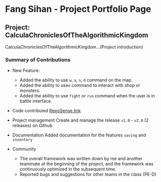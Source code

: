 # Fang Sihan - Project Portfolio Page

## Project: CalculaChroniclesOfTheAlgorithmicKingdom
CalculaChroniclesOfTheAlgorithmicKingdom...(Project introduction)

### Summary of Contributions
- New Feature: 
  - Added the ability to use `w`, `a`, `s`, `d` command on the map. 
  - Added the ability to use`e` command to interact with shop or monsters. 
  - Added the ability to use `fight` or `run` command when the user is in battle interface. 


- Code contributed
[RepoSense link](https://nus-cs2113-ay2324s2.github.io/tp-dashboard/?search=fang&sort=groupTitle&sortWithin=title&timeframe=commit&mergegroup=&groupSelect=groupByRepos&breakdown=true&checkedFileTypes=docs~functional-code~test-code~other&since=2024-02-23)
  

- Project management
Create and manage the release `v1.0` - `v2.0` (2 releases) on Github


- Documentation
Added documentation for the features `saving` and `inventory`


- Community
  - The overall framework was written down by me and another teammate at the beginning of the project, and the
framework was continuously optimized in the subsequent time.
  - Reported bugs and suggestions for other teams in the class (PE-D)

